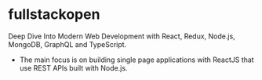 # fullstackopen
Deep Dive Into Modern Web Development with React, Redux, Node.js, MongoDB, GraphQL and TypeScript.
- The main focus is on building single page applications with ReactJS that use REST APIs built with Node.js.
